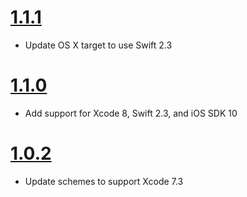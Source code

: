# [1.1.1](https://github.com/Electrode-iOS/ELFoundation/releases/tag/v1.1.1)

- Update OS X target to use Swift 2.3

# [1.1.0](https://github.com/Electrode-iOS/ELFoundation/releases/tag/v1.1.0)

- Add support for Xcode 8, Swift 2.3, and iOS SDK 10

# [1.0.2](https://github.com/Electrode-iOS/ELFoundation/releases/tag/v1.0.2)

- Update schemes to support Xcode 7.3

